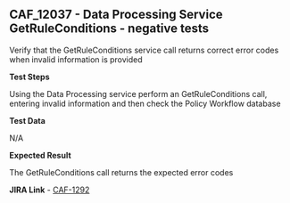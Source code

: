 ## CAF_12037 - Data Processing Service GetRuleConditions - negative tests ##

Verify that the GetRuleConditions service call returns correct error codes when invalid information is provided

**Test Steps**

Using the Data Processing service perform an GetRuleConditions call, entering invalid information and then check the Policy Workflow database

**Test Data**

N/A

**Expected Result**

The GetRuleConditions call returns the expected error codes

**JIRA Link** - [CAF-1292](https://jira.autonomy.com/browse/CAF-1292)
